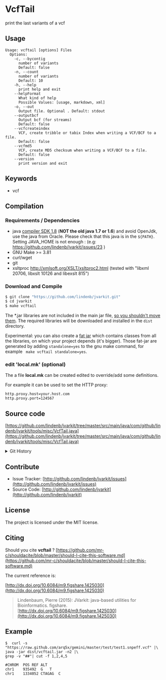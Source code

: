 # VcfTail

print the last variants of a vcf


## Usage

```
Usage: vcftail [options] Files
  Options:
    -c, --bycontig
      number of variants
      Default: false
    -n, --count
      number of variants
      Default: 10
    -h, --help
      print help and exit
    --helpFormat
      What kind of help
      Possible Values: [usage, markdown, xml]
    -o, --out
      Output file. Optional . Default: stdout
    --outputbcf
      Output bcf (for streams)
      Default: false
    --vcfcreateindex
      VCF, create tribble or tabix Index when writing a VCF/BCF to a file.
      Default: false
    --vcfmd5
      VCF, create MD5 checksum when writing a VCF/BCF to a file.
      Default: false
    --version
      print version and exit

```


## Keywords

 * vcf


## Compilation

### Requirements / Dependencies

* java [compiler SDK 1.8](http://www.oracle.com/technetwork/java/index.html) (**NOT the old java 1.7 or 1.6**) and avoid OpenJdk, use the java from Oracle. Please check that this java is in the `${PATH}`. Setting JAVA_HOME is not enough : (e.g: https://github.com/lindenb/jvarkit/issues/23 )
* GNU Make >= 3.81
* curl/wget
* git
* xsltproc http://xmlsoft.org/XSLT/xsltproc2.html (tested with "libxml 20706, libxslt 10126 and libexslt 815")


### Download and Compile

```bash
$ git clone "https://github.com/lindenb/jvarkit.git"
$ cd jvarkit
$ make vcftail
```

The *.jar libraries are not included in the main jar file, [so you shouldn't move them](https://github.com/lindenb/jvarkit/issues/15#issuecomment-140099011 ).
The required libraries will be downloaded and installed in the `dist` directory.

Experimental: you can also create a [fat jar](https://stackoverflow.com/questions/19150811/) which contains classes from all the libraries, on which your project depends (it's bigger). Those fat-jar are generated by adding `standalone=yes` to the gnu make command, for example ` make vcftail standalone=yes`.

### edit 'local.mk' (optional)

The a file **local.mk** can be created edited to override/add some definitions.

For example it can be used to set the HTTP proxy:

```
http.proxy.host=your.host.com
http.proxy.port=124567
```
## Source code 

[https://github.com/lindenb/jvarkit/tree/master/src/main/java/com/github/lindenb/jvarkit/tools/misc/VcfTail.java](https://github.com/lindenb/jvarkit/tree/master/src/main/java/com/github/lindenb/jvarkit/tools/misc/VcfTail.java)


<details>
<summary>Git History</summary>

```
Wed Sep 20 15:52:53 2017 +0200 ; moving to amalgamation ; https://github.com/lindenb/jvarkit/commit/fca74f53afa062f238c8a899ee0ee6e7cd15136c
Wed Sep 6 14:49:24 2017 +0200 ; fixing typos, starting to generate VariantContextWriterFactory for spring xml ; https://github.com/lindenb/jvarkit/commit/cf023e059af85f6c266c56a8f7db6ff78e4a5134
Tue Jun 6 18:06:17 2017 +0200 ; postponed vcf ; https://github.com/lindenb/jvarkit/commit/bcd52318caf3cd76ce8662485ffaacaabde97caf
Sun Jun 4 21:53:22 2017 +0200 ; writing bcf ; https://github.com/lindenb/jvarkit/commit/784fdac37cd7e6eca04e35d0a3ddad8637826b4a
Mon May 22 17:20:59 2017 +0200 ; moving to jcommaner ; https://github.com/lindenb/jvarkit/commit/60cbfa764f7f5bacfdb78e48caf8f9b66e53a6a0
Mon May 1 15:40:19 2017 +0200 ; cont ; https://github.com/lindenb/jvarkit/commit/11aa7fcf4cc15aecc2cc2019fc2df8752731a278
Fri Apr 14 15:27:32 2017 +0200 ; annotation proc ; https://github.com/lindenb/jvarkit/commit/72b9383a8472e5a91120bab84d15b8acad4db8d4
Fri Mar 31 17:08:11 2017 +0200 ; moving to jcommander ; https://github.com/lindenb/jvarkit/commit/f78937d19c4b038e69a32fbcfa2aeab8fd8417c6
Mon Mar 27 17:55:22 2017 +0200 ; cont ; https://github.com/lindenb/jvarkit/commit/3b7033dcb365493f62d7b78ca4410b6bf3cd716d
Fri Apr 29 17:26:25 2016 +0200 ; cont ; https://github.com/lindenb/jvarkit/commit/231856146f1035e21b4adfbc4e87a01b60d0d39e
Wed Feb 10 10:00:55 2016 +0100 ; cont ; https://github.com/lindenb/jvarkit/commit/0a518250fb9b2e9894b9329d01afe1dfe0a2f6de
Thu Nov 26 12:58:31 2015 +0100 ; cont ; https://github.com/lindenb/jvarkit/commit/cfdff2e66fbeaa4627b50361a09196be2a2e1477
Tue Nov 3 22:42:18 2015 +0100 ; cont ; https://github.com/lindenb/jvarkit/commit/4e4a9319be20626f0ea01dc2316c6420ba8e7dac
Wed Sep 23 15:36:21 2015 +0200 ; cont ; https://github.com/lindenb/jvarkit/commit/03cc568ed51cf43d7af6f0d913a0f8c52ddfe5d7
Thu Mar 12 16:57:07 2015 +0100 ; tool to compare VCF with one sample called with multiple methods #tweet ; https://github.com/lindenb/jvarkit/commit/351c259dc9f1d8bebab19b3dc57fc6a610257542
Fri Feb 20 17:50:08 2015 +0100 ; continue integration in knime ; https://github.com/lindenb/jvarkit/commit/5693e07342a30f21c807a4e3a655e3446019458f
Fri Feb 20 13:25:12 2015 +0100 ; moving vcfhead, vcftail to knime. samsequenceprogress compact watch form ; https://github.com/lindenb/jvarkit/commit/34c137e5f12c05b7eb9d7ce1b546cde6c8890cc3
Mon May 12 10:28:28 2014 +0200 ; first sed on files ; https://github.com/lindenb/jvarkit/commit/79ae202e237f53b7edb94f4326fee79b2f71b8e8
Sun Feb 2 18:55:03 2014 +0100 ; cont ; https://github.com/lindenb/jvarkit/commit/abd24b56ec986dada1e5162be5bbd0dac0c2d57c
Tue Dec 10 22:12:54 2013 +0100 ; vcf head tail ; https://github.com/lindenb/jvarkit/commit/25adbeaf3de1c64fd793c5ddf5236322adb430d1
```

</details>

## Contribute

- Issue Tracker: [http://github.com/lindenb/jvarkit/issues](http://github.com/lindenb/jvarkit/issues)
- Source Code: [http://github.com/lindenb/jvarkit](http://github.com/lindenb/jvarkit)

## License

The project is licensed under the MIT license.

## Citing

Should you cite **vcftail** ? [https://github.com/mr-c/shouldacite/blob/master/should-I-cite-this-software.md](https://github.com/mr-c/shouldacite/blob/master/should-I-cite-this-software.md)

The current reference is:

[http://dx.doi.org/10.6084/m9.figshare.1425030](http://dx.doi.org/10.6084/m9.figshare.1425030)

> Lindenbaum, Pierre (2015): JVarkit: java-based utilities for Bioinformatics. figshare.
> [http://dx.doi.org/10.6084/m9.figshare.1425030](http://dx.doi.org/10.6084/m9.figshare.1425030)


## Example

```
$  curl -s "https://raw.github.com/arq5x/gemini/master/test/test1.snpeff.vcf" |\
java -jar dist/vcftail.jar -n2 |\
grep -v "##"| cut -f 1,2,4,5

#CHROM  POS REF ALT
chr1    935492  G   T
chr1    1334052 CTAGAG  C
```


